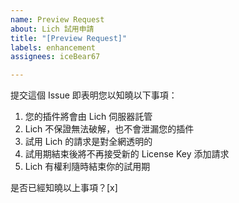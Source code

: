 ```yaml
---
name: Preview Request
about: Lich 試用申請
title: "[Preview Request]"
labels: enhancement
assignees: iceBear67

---
```


提交這個 Issue 即表明您以知曉以下事項：
  1. 您的插件將會由 Lich 伺服器託管
  2. Lich 不保證無法破解，也不會泄漏您的插件
  3. 試用 Lich 的請求是對全網透明的
  4. 試用期結束後將不再接受新的 License Key 添加請求
  5. Lich 有權利隨時結束你的試用期

是否已經知曉以上事項？[x]
